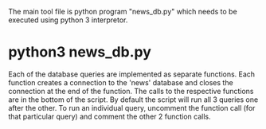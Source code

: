 

The main tool file is python program "news_db.py" which needs to be executed using python 3 interpretor.

# python3 news_db.py 

Each of the database queries are implemented as separate functions. Each function creates a connection to the 'news' database and closes the connection at the end of the function.
The calls to the respective functions are in the bottom of the script. 
By default the script will run all 3 queries one after the other.
To run an individual query, uncomment the function call (for that particular query) and comment the other 2 function calls.